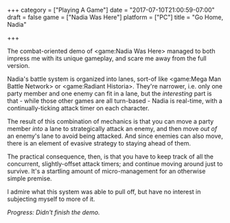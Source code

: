 +++
category = ["Playing A Game"]
date = "2017-07-10T21:00:59-07:00"
draft = false
game = ["Nadia Was Here"]
platform = ["PC"]
title = "Go Home, Nadia"

+++

The combat-oriented demo of <game:Nadia Was Here> managed to both impress me with its unique gameplay, and scare me away from the full version.

Nadia's battle system is organized into lanes, sort-of like <game:Mega Man Battle Network> or <game:Radiant Historia>.  They're narrower, i.e. only one party member and one enemy can fit in a lane, but the <i>interesting</i> part is that - while those other games are all turn-based - Nadia is real-time, with a continually-ticking attack timer on each character.

The result of this combination of mechanics is that you can move a party member <i>into</i> a lane to strategically attack an enemy, and then move <i>out of</i> an enemy's lane to avoid being attacked.  And since enemies can also move, there is an element of evasive strategy to staying ahead of them.

The practical consequence, then, is that you have to keep track of all the concurrent, slightly-offset attack timers; and continue moving around just to survive.  It's a startling amount of micro-management for an otherwise simple premise.

I admire what this system was able to pull off, but have no interest in subjecting myself to more of it.

<i>Progress: Didn't finish the demo.</i>
